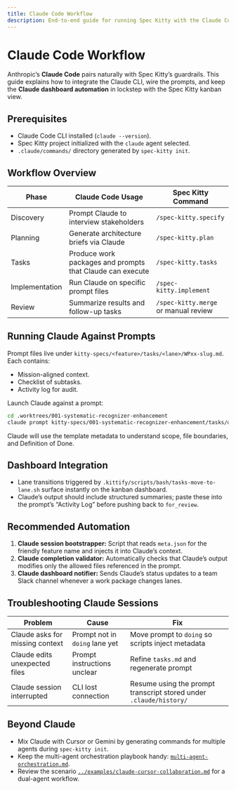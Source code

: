 ```yaml
---
title: Claude Code Workflow
description: End-to-end guide for running Spec Kitty with the Claude Code CLI and kanban dashboard.
---
```


# Claude Code Workflow

Anthropic’s **Claude Code** pairs naturally with Spec Kitty’s guardrails. This guide explains how to integrate the Claude CLI, wire the prompts, and keep the **Claude dashboard automation** in lockstep with the Spec Kitty kanban view.

## Prerequisites

- Claude Code CLI installed (`claude --version`).
- Spec Kitty project initialized with the `claude` agent selected.
- `.claude/commands/` directory generated by `spec-kitty init`.

## Workflow Overview

| Phase | Claude Code Usage | Spec Kitty Command |
|-------|-------------------|--------------------|
| Discovery | Prompt Claude to interview stakeholders | `/spec-kitty.specify` |
| Planning | Generate architecture briefs via Claude | `/spec-kitty.plan` |
| Tasks | Produce work packages and prompts that Claude can execute | `/spec-kitty.tasks` |
| Implementation | Run Claude on specific prompt files | `/spec-kitty.implement` |
| Review | Summarize results and follow-up tasks | `/spec-kitty.merge` or manual review |

## Running Claude Against Prompts

Prompt files live under `kitty-specs/<feature>/tasks/<lane>/WPxx-slug.md`. Each contains:

- Mission-aligned context.
- Checklist of subtasks.
- Activity log for audit.

Launch Claude against a prompt:

```bash
cd .worktrees/001-systematic-recognizer-enhancement
claude prompt kitty-specs/001-systematic-recognizer-enhancement/tasks/doing/WP02-synthetic-benchmark.md
```

Claude will use the template metadata to understand scope, file boundaries, and Definition of Done.

## Dashboard Integration

- Lane transitions triggered by `.kittify/scripts/bash/tasks-move-to-lane.sh` surface instantly on the kanban dashboard.
- Claude’s output should include structured summaries; paste these into the prompt’s “Activity Log” before pushing back to `for_review`.

## Recommended Automation

1. **Claude session bootstrapper:** Script that reads `meta.json` for the friendly feature name and injects it into Claude’s context.
2. **Claude completion validator:** Automatically checks that Claude’s output modifies only the allowed files referenced in the prompt.
3. **Claude dashboard notifier:** Sends Claude’s status updates to a team Slack channel whenever a work package changes lanes.

## Troubleshooting Claude Sessions

| Problem | Cause | Fix |
|---------|-------|-----|
| Claude asks for missing context | Prompt not in `doing` lane yet | Move prompt to `doing` so scripts inject metadata |
| Claude edits unexpected files | Prompt instructions unclear | Refine `tasks.md` and regenerate prompt |
| Claude session interrupted | CLI lost connection | Resume using the prompt transcript stored under `.claude/history/` |

## Beyond Claude

- Mix Claude with Cursor or Gemini by generating commands for multiple agents during `spec-kitty init`.
- Keep the multi-agent orchestration playbook handy: [`multi-agent-orchestration.md`](multi-agent-orchestration.md).
- Review the scenario [`../examples/claude-cursor-collaboration.md`](../examples/claude-cursor-collaboration.md) for a dual-agent workflow.

